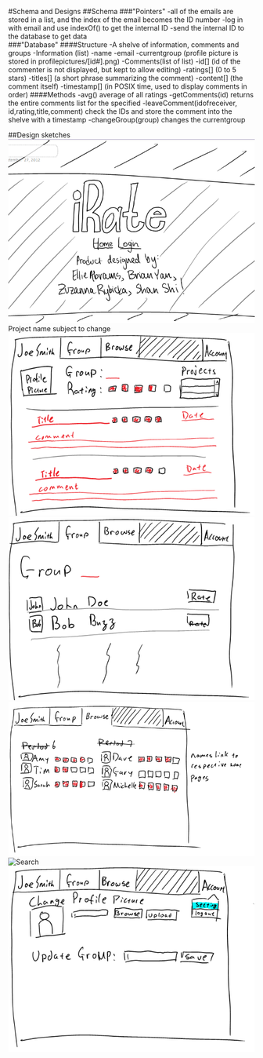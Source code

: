 #Schema and Designs
##Schema
###"Pointers"
	-all of the emails are stored in a list, and the index of the email becomes the ID number
	-log in with email and use indexOf() to get the internal ID
	-send the internal ID to the database to get data
</br>
###"Database"
####Structure
	-A shelve of information, comments and groups
		-Information (list)
			-name
			-email
			-currentgroup
			(profile picture is stored in profilepictures/[id#].png)
		-Comments(list of list)
			-id[] (id of the commenter is not displayed, but kept to allow editing)
			-ratings[] (0 to 5 stars)
			-titles[] (a short phrase summarizing the comment)
			-content[] (the comment itself)
			-timestamp[] (in POSIX time, used to display comments in order) 
####Methods
	-avg() average of all ratings
	-getComments(id) returns the entire comments list for the specified 
	-leaveComment(idofreceiver, id,rating,title,comment) check the IDs and store the comment into the shelve with a timestamp
	-changeGroup(group) changes the currentgroup

##Design sketches
![Homepage](Design-sketches/Homepage.png)Project name subject to change<br />
![Dashboard](Design-sketches/Dashboard.png)<br />
![Group](Design-sketches/Group.png)<br />
![Browse](Design-sketches/Browse.png)<br />
![Search](Design-sketches/Search.png)<br />
![Account](Design-sketches/Account.png)<br />